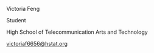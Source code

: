 Victoria Feng

Student

High School of Telecommunication Arts and Technology

victoriaf6656@hstat.org